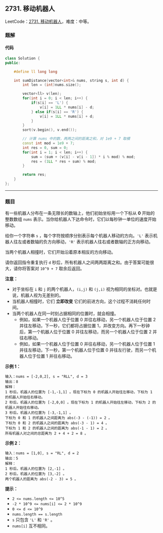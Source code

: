 ## 2731. 移动机器人

LeetCode：[2731. 移动机器人](https://leetcode.cn/problems/movement-of-robots/)，难度：中等。

### 题解

#### 代码

```c++
class Solution {
public:

    #define ll long long

    int sumDistance(vector<int>& nums, string s, int d) {
        int len = (int)nums.size();

        vector<ll> v(len);
        for(int i = 0; i < len; i++) {
            if(s[i] == 'L') {
                v[i] = 1LL * nums[i] - d;
            } else if(s[i] == 'R') {
                v[i] = 1LL * nums[i] + d;
            }
        }
        sort(v.begin(), v.end());

        // 计算 nums 中的数，两两之间的距离之和，对 1e9 + 7 取模
        const int mod = 1e9 + 7;
        int res = 0, sum = 0;
        for(int i = 1; i < len; i++) {
            sum = (sum + (v[i] - v[i - 1]) * i % mod) % mod;
            res = (1LL * res + sum) % mod;
        }

        return res;
    }
};
```



---



### 题目

有一些机器人分布在一条无限长的数轴上，他们初始坐标用一个下标从 **0** 开始的整数数组 `nums` 表示。当你给机器人下达命令时，它们以每秒钟一单位的速度开始移动。

给你一个字符串 `s` ，每个字符按顺序分别表示每个机器人移动的方向。`'L'` 表示机器人往左或者数轴的负方向移动，`'R'` 表示机器人往右或者数轴的正方向移动。

当两个机器人相撞时，它们开始沿着原本相反的方向移动。

请你返回指令重复执行 `d` 秒后，所有机器人之间两两距离之和。由于答案可能很大，请你将答案对 `10^9 + 7` 取余后返回。

**注意：**

- 对于坐标在 `i` 和 `j` 的两个机器人，`(i,j)` 和 `(j,i)` 视为相同的坐标对。也就是说，机器人视为无差别的。
- 当机器人相撞时，它们 **立即改变** 它们的前进方向，这个过程不消耗任何时间。
- 当两个机器人在同一时刻占据相同的位置时，就会相撞。
  - 例如，如果一个机器人位于位置 0 并往右移动，另一个机器人位于位置 2 并往左移动，下一秒，它们都将占据位置 1，并改变方向。再下一秒钟后，第一个机器人位于位置 0 并往左移动，而另一个机器人位于位置 2 并往右移动。
  - 例如，如果一个机器人位于位置 0 并往右移动，另一个机器人位于位置 1 并往左移动，下一秒，第一个机器人位于位置 0 并往左行驶，而另一个机器人位于位置 1 并往右移动。

 

**示例 1：**

```
输入：nums = [-2,0,2], s = "RLL", d = 3
输出：8
解释：
1 秒后，机器人的位置为 [-1,-1,1] 。现在下标为 0 的机器人开始往左移动，下标为 1 的机器人开始往右移动。
2 秒后，机器人的位置为 [-2,0,0] 。现在下标为 1 的机器人开始往左移动，下标为 2 的机器人开始往右移动。
3 秒后，机器人的位置为 [-3,-1,1] 。
下标为 0 和 1 的机器人之间距离为 abs(-3 - (-1)) = 2 。
下标为 0 和 2 的机器人之间的距离为 abs(-3 - 1) = 4 。
下标为 1 和 2 的机器人之间的距离为 abs(-1 - 1) = 2 。
所有机器人对之间的总距离为 2 + 4 + 2 = 8 。
```

**示例 2：**

```
输入：nums = [1,0], s = "RL", d = 2
输出：5
解释：
1 秒后，机器人的位置为 [2,-1] 。
2 秒后，机器人的位置为 [3,-2] 。
两个机器人的距离为 abs(-2 - 3) = 5 。
```

 

**提示：**

- `2 <= nums.length <= 10^5`
- `-2 * 10^9 <= nums[i] <= 2 * 10^9`
- `0 <= d <= 10^9`
- `nums.length == s.length `
- `s` 只包含 `'L'` 和 `'R'` 。
- `nums[i]` 互不相同。


